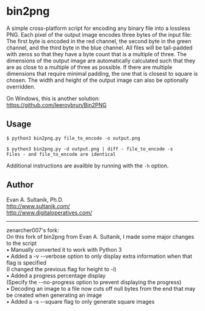 bin2png
=======

A simple cross-platform script for encoding any binary file into a lossless PNG.  Each pixel of the output image encodes three bytes of the input file: The first byte is encoded in the red channel, the second byte in the green channel, and the third byte in the blue channel.  All files will be tail-padded with zeros so that they have a byte count that is a multiple of three.  The dimensions of the output image are automatically calculated such that they are as close to a multiple of three as possible.  If there are multiple dimensions that require minimal padding, the one that is closest to square is chosen.  The width and height of the output image can also be optionally overridden.

On Windows, this is another solution: https://github.com/leeroybrun/Bin2PNG

## Usage

```shell
$ python3 bin2png.py file_to_encode -o output.png

$ python3 bin2png.py -d output.png | diff - file_to_encode -s
Files - and file_to_encode are identical
```

Additional instructions are availble by running with the `-h` option.

## Author

Evan A. Sultanik, Ph.D.<br />
http://www.sultanik.com/<br />
http://www.digitaloperatives.com/

--------------------------------------------------
zenarcher007's fork:  
On this fork of bin2png from Evan A. Sultanik, I made some major changes to the script  
• Manually converted it to work with Python 3  
• Added a -v --verbose option to only display extra information when that flag is specified  
    (I changed the previous flag for height to -l)  
• Added a progress percentage display  
    (Specify the --no-progress option to prevent displaying the progress)  
• Decoding an image to a file now cuts off null bytes from the end that may be created when generating an image  
• Added a -s --square flag to only generate square images  
